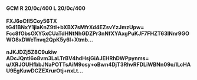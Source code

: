 #### GCM R 20/0c/400 L 20/0c/400
**FXJ6oCfI5Coy56TX**<br/>**tG41BNxY1jlaKnZ9tI+bXBX7sMfrXd4EZsvYzJmzUpw=**<br/>**Fcc8fObsOXY5xCUaTdHNtNhGDZPr3nNfXYAxgPuKJF7FHZT63lNnr9GOWO8xDWeTnvq2QpK5y6l+Xtmb...**<br/><br/>
**nJKJDZj5Z8C9ukiw**<br/>**ADcJQntl6o8vm3LaLTrBV4hdHsjGiAJEHRhDWPpynms=**<br/>**u/XRJOUHfbbJNaPOTTsAiM9osy+oBwn4DjT3RhvRFDLiWBNn09o/ILcHAU9EgKuwDCZEXrurOtj+nxLt...**